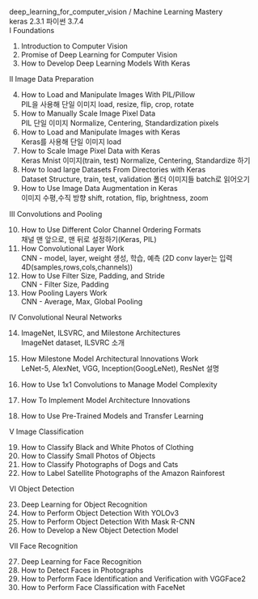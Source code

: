 deep_learning_for_computer_vision / Machine Learning Mastery  
keras 2.3.1 파이썬 3.7.4   
I Foundations 

  1. Introduction to Computer Vision    
  2. Promise of Deep Learning for Computer Vision    
  3. How to Develop Deep Learning Models With Keras    

II Image Data Preparation  

  4. How to Load and Manipulate Images With PIL/Pillow   
  PIL을 사용해 단일 이미지 load, resize, flip, crop, rotate   
  5. How to Manually Scale Image Pixel Data   
  PIL 단일 이미지 Normalize, Centering, Standardization pixels    
  6. How to Load and Manipulate Images with Keras   
  Keras를 사용해 단일 이미지 load   
  7. How to Scale Image Pixel Data with Keras    
  Keras Mnist 이미지(train, test) Normalize, Centering, Standardize 하기
  8. How to load large Datasets From Directories with Keras      
  Dataset Structure, train, test, validation 폴더 이미지들 batch로 읽어오기   
  9. How to Use Image Data Augmentation in Keras   
  이미지 수평,수직 방향 shift, rotation, flip, brightness, zoom   
  
III Convolutions and Pooling    

  10. How to Use Different Color Channel Ordering Formats   
  채널 맨 앞으로, 맨 뒤로 설정하기(Keras, PIL)   
  11. How Convolutional Layer Work   
  CNN - model, layer, weight 생성, 학습, 예측 (2D conv layer는 입력 4D(samples,rows,cols,channels))   
  12. How to Use Filter Size, Padding, and Stride    
  CNN - Filter Size, Padding   
  13. How Pooling Layers Work   
  CNN - Average, Max, Global Pooling   
   
IV Convolutional Neural Networks   
   
   14. ImageNet, ILSVRC, and Milestone Architectures   
   ImageNet dataset, ILSVRC 소개   
   15. How Milestone Model Architectural Innovations Work      
   LeNet-5, AlexNet, VGG, Inception(GoogLeNet), ResNet 설명   
   16. How to Use 1x1 Convolutions to Manage Model Complexity      
   
   17. How To Implement Model Architecture Innovations   
   
   18. How to Use Pre-Trained Models and Transfer Learning   
   
V Image Classification   
   
  19. How to Classify Black and White Photos of Clothing   
  20. How to Classify Small Photos of Objects   
  21. How to Classify Photographs of Dogs and Cats   
  22. How to Label Satellite Photographs of the Amazon Rainforest   
   
VI Object Detection   
   
  23. Deep Learning for Object Recognition   
  24. How to Perform Object Detection With YOLOv3   
  25. How to Perform Object Detection With Mask R-CNN   
  26. How to Develop a New Object Detection Model   
  
VII Face Recognition   
   
  27. Deep Learning for Face Recognition   
  28. How to Detect Faces in Photographs   
  29. How to Perform Face Identification and Verification with VGGFace2   
  30. How to Perform Face Classification with FaceNet   
  
